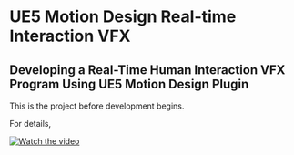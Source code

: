 # UE5 Motion Design Real-time Interaction VFX

## Developing a Real-Time Human Interaction VFX Program Using UE5 Motion Design Plugin

This is the project before development begins.

For details,

[![Watch the video](https://img.youtube.com/vi/4I0ODHdT7QQ/hqdefault.jpg)](https://www.youtube.com/watch?v=4I0ODHdT7QQ)
